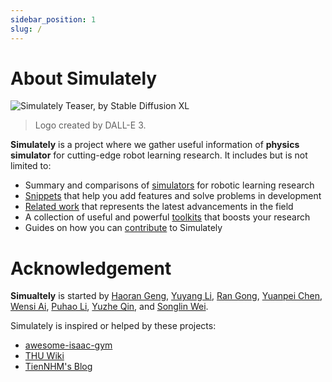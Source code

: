 ```yaml
---
sidebar_position: 1
slug: /
---
```


# About Simulately

![Simulately Teaser, by Stable Diffusion XL](/img/teaser.png)

> Logo created by DALL-E 3.

**Simulately** is a project where we gather useful information of **physics simulator** for cutting-edge robot learning research. It includes but is not limited to:

- Summary and comparisons of [simulators](./category/general-simulators) for robotic learning research
- [Snippets](./category/snippets) that help you add features and solve problems in development
- [Related work](/related) that represents the latest advancements in the field
- A collection of useful and powerful [toolkits](./category/toolkits) that boosts your research
- Guides on how you can [contribute](./contribute) to Simulately

# Acknowledgement

**Simualtely** is started by [Haoran Geng](https://geng-haoran.github.io/), [Yuyang Li](https://yuyangli.com/), [Ran Gong](https://nikepupu.github.io/), [Yuanpei Chen](https://cypypccpy.github.io/), [Wensi Ai](https://wensi-ai.github.io), [Puhao Li](https://xiaoyao-li.github.io/), [Yuzhe Qin](https://yzqin.github.io/), and [Songlin Wei](http://wei.songl.in/).

Simulately is inspired or helped by these projects:

- [awesome-isaac-gym](https://github.com/wangcongrobot/awesome-isaac-gym)
- [THU Wiki](https://thu.wiki/)
- [TienNHM's Blog](https://github.com/TienNHM/tiennhm.github.io)
